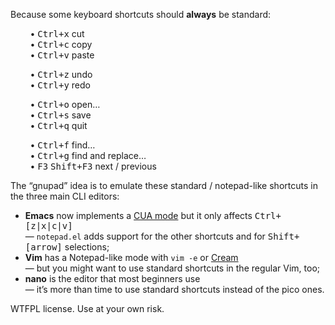 Because some keyboard shortcuts should **always** be standard:

        • <kbd>Ctrl+x</kbd> cut  
        • <kbd>Ctrl+c</kbd> copy  
        • <kbd>Ctrl+v</kbd> paste  

        • <kbd>Ctrl+z</kbd> undo  
        • <kbd>Ctrl+y</kbd> redo  

        • <kbd>Ctrl+o</kbd> open…  
        • <kbd>Ctrl+s</kbd> save  
        • <kbd>Ctrl+q</kbd> quit  

        • <kbd>Ctrl+f</kbd> find…  
        • <kbd>Ctrl+g</kbd> find and replace…  
        • <kbd>F3</kbd> <kbd>Shift+F3</kbd> next / previous  

The “gnupad” idea is to emulate these standard / notepad-like shortcuts in the three main CLI editors:

 * **Emacs** now implements a [CUA mode](http://www.emacswiki.org/CuaMode)
   but it only affects <kbd>Ctrl+[z|x|c|v]</kbd>  
   — ``notepad.el`` adds support for the other shortcuts and for
   <kbd>Shift+[arrow]</kbd> selections;
 * **Vim** has a Notepad-like mode with ``vim -e`` or
   [Cream](http://cream.sourceforge.net/)  
   — but you might want to use standard shortcuts in the regular Vim, too;
 * **nano** is the editor that most beginners use  
   — it’s more than time to use standard shortcuts instead of the pico ones.

WTFPL license. Use at your own risk.

